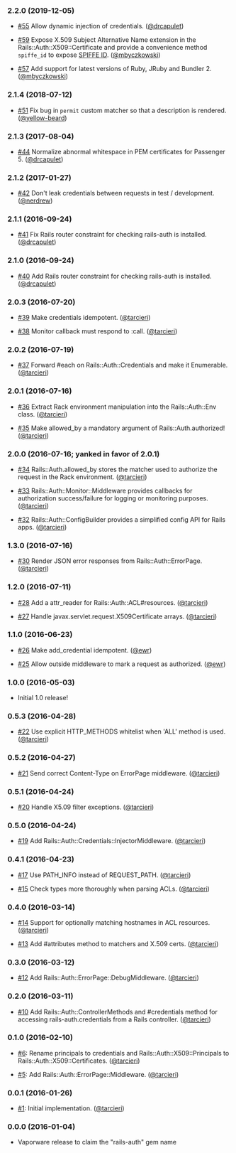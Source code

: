 ### 2.2.0 (2019-12-05)

* [#55](https://github.com/square/rails-auth/pull/55)
  Allow dynamic injection of credentials.
  ([@drcapulet])

* [#59](https://github.com/square/rails-auth/pull/59)
  Expose X.509 Subject Alternative Name extension
  in the Rails::Auth::X509::Certificate and provide a convenience
  method `spiffe_id` to expose [SPIFFE ID](https://spiffe.io).
  ([@mbyczkowski])

* [#57](https://github.com/square/rails-auth/pull/57)
  Add support for latest versions of Ruby, JRuby and Bundler 2.
  ([@mbyczkowski])

### 2.1.4 (2018-07-12)

* [#51](https://github.com/square/rails-auth/pull/51)
  Fix bug in `permit` custom matcher so that a description is rendered.
  ([@yellow-beard])

### 2.1.3 (2017-08-04)

* [#44](https://github.com/square/rails-auth/pull/44)
  Normalize abnormal whitespace in PEM certificates for Passenger 5.
  ([@drcapulet])

### 2.1.2 (2017-01-27)

* [#42](https://github.com/square/rails-auth/pull/42)
  Don't leak credentials between requests in test / development.
  ([@nerdrew])

### 2.1.1 (2016-09-24)

* [#41](https://github.com/square/rails-auth/pull/41)
  Fix Rails router constraint for checking rails-auth is installed.
  ([@drcapulet])

### 2.1.0 (2016-09-24)

* [#40](https://github.com/square/rails-auth/pull/40)
  Add Rails router constraint for checking rails-auth is installed.
  ([@drcapulet])

### 2.0.3 (2016-07-20)

* [#39](https://github.com/square/rails-auth/pull/39)
  Make credentials idempotent.
  ([@tarcieri])

* [#38](https://github.com/square/rails-auth/pull/38)
  Monitor callback must respond to :call.
  ([@tarcieri])

### 2.0.2 (2016-07-19)

* [#37](https://github.com/square/rails-auth/pull/37)
  Forward #each on Rails::Auth::Credentials and make
  it Enumerable.
  ([@tarcieri])

### 2.0.1 (2016-07-16)

* [#36](https://github.com/square/rails-auth/pull/36)
  Extract Rack environment manipulation into the
  Rails::Auth::Env class.
  ([@tarcieri])

* [#35](https://github.com/square/rails-auth/pull/35)
  Make allowed_by a mandatory argument of
  Rails::Auth.authorized!
  ([@tarcieri])

### 2.0.0 (2016-07-16; yanked in favor of 2.0.1)

* [#34](https://github.com/square/rails-auth/pull/34)
  Rails::Auth.allowed_by stores the matcher used to
  authorize the request in the Rack environment.
  ([@tarcieri])

* [#33](https://github.com/square/rails-auth/pull/33)
  Rails::Auth::Monitor::Middleware provides callbacks
  for authorization success/failure for logging or
  monitoring purposes.
  ([@tarcieri])

* [#32](https://github.com/square/rails-auth/pull/32)
  Rails::Auth::ConfigBuilder provides a simplified config
  API for Rails apps.
  ([@tarcieri])

### 1.3.0 (2016-07-16)

* [#30](https://github.com/square/rails-auth/pull/30)
  Render JSON error responses from Rails::Auth::ErrorPage.
  ([@tarcieri])

### 1.2.0 (2016-07-11)

* [#28](https://github.com/square/rails-auth/pull/28)
  Add a attr_reader for Rails::Auth::ACL#resources.
  ([@tarcieri])

* [#27](https://github.com/square/rails-auth/pull/27)
  Handle javax.servlet.request.X509Certificate arrays.
  ([@tarcieri])

### 1.1.0 (2016-06-23)

* [#26](https://github.com/square/rails-auth/pull/26)
  Make add_credential idempotent.
  ([@ewr])

* [#25](https://github.com/square/rails-auth/pull/25)
  Allow outside middleware to mark a request as authorized.
  ([@ewr])

### 1.0.0 (2016-05-03)

* Initial 1.0 release!

### 0.5.3 (2016-04-28)

* [#22](https://github.com/square/rails-auth/pull/22)
  Use explicit HTTP_METHODS whitelist when 'ALL' method is used.
  ([@tarcieri])

### 0.5.2 (2016-04-27)

* [#21](https://github.com/square/rails-auth/pull/21)
  Send correct Content-Type on ErrorPage middleware.
  ([@tarcieri])

### 0.5.1 (2016-04-24)

* [#20](https://github.com/square/rails-auth/pull/20)
  Handle X5.09 filter exceptions.
  ([@tarcieri])

### 0.5.0 (2016-04-24)

* [#19](https://github.com/square/rails-auth/pull/19)
  Add Rails::Auth::Credentials::InjectorMiddleware.
  ([@tarcieri])

### 0.4.1 (2016-04-23)

* [#17](https://github.com/square/rails-auth/pull/17)
  Use PATH_INFO instead of REQUEST_PATH.
  ([@tarcieri])

* [#15](https://github.com/square/rails-auth/pull/15)
  Check types more thoroughly when parsing ACLs.
  ([@tarcieri])

### 0.4.0 (2016-03-14)

* [#14](https://github.com/square/rails-auth/pull/14)
  Support for optionally matching hostnames in ACL resources.
  ([@tarcieri])

* [#13](https://github.com/square/rails-auth/pull/13)
  Add #attributes method to matchers and X.509 certs.
  ([@tarcieri])

### 0.3.0 (2016-03-12)

* [#12](https://github.com/square/rails-auth/pull/12)
  Add Rails::Auth::ErrorPage::DebugMiddleware.
  ([@tarcieri])

### 0.2.0 (2016-03-11)

* [#10](https://github.com/square/rails-auth/pull/10)
  Add Rails::Auth::ControllerMethods and #credentials method for accessing
  rails-auth.credentials from a Rails controller.
  ([@tarcieri])

### 0.1.0 (2016-02-10)

* [#6](https://github.com/square/rails-auth/pull/6):
  Rename principals to credentials and Rails::Auth::X509::Principals to
  Rails::Auth::X509::Certificates.
  ([@tarcieri])

* [#5](https://github.com/square/rails-auth/pull/5):
  Add Rails::Auth::ErrorPage::Middleware.
  ([@tarcieri])

### 0.0.1 (2016-01-26)

* [#1](https://github.com/square/rails-auth/pull/1):
  Initial implementation.
  ([@tarcieri])

### 0.0.0 (2016-01-04)

* Vaporware release to claim the "rails-auth" gem name


[@drcapulet]: https://github.com/drcapulet
[@ewr]: https://github.com/ewr
[@mbyczkowski]: https://github.com/mbyczkowski
[@nerdrew]: https://github.com/nerdrew
[@tarcieri]: https://github.com/tarcieri
[@yellow-beard]: https://github.com/yellow-beard
